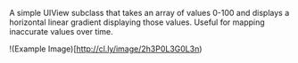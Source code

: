 A simple UIView subclass that takes an array of values 0-100 and displays a horizontal linear gradient displaying those values. Useful for mapping inaccurate values over time.

!(Example Image)[http://cl.ly/image/2h3P0L3G0L3n)